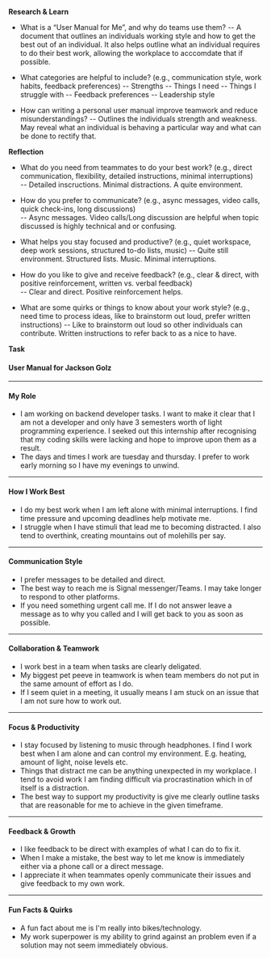 **Research & Learn**

- What is a “User Manual for Me”, and why do teams use them?
-- A document that outlines an individuals working style and how to get the best out of an individual. It also helps outline what an individual requires to do their best work, allowing the workplace to acccomdate that if possible. 

- What categories are helpful to include? (e.g., communication style, work habits, feedback preferences)
-- Strengths
-- Things I need
-- Things I struggle with
-- Feedback preferences
-- Leadership style

- How can writing a personal user manual improve teamwork and reduce misunderstandings?
-- Outlines the individuals strength and weakness. May reveal what an individual is behaving a particular way and what can be done to rectify that. 

**Reflection**

- What do you need from teammates to do your best work? (e.g., direct communication, flexibility, detailed instructions, minimal interruptions)  
-- Detailed inscructions. Minimal distractions. A quite environment. 

- How do you prefer to communicate? (e.g., async messages, video calls, quick check-ins, long discussions)  
-- Async messages. Video calls/Long discussion are helpful when topic discussed is highly technical and or confusing. 

- What helps you stay focused and productive? (e.g., quiet workspace, deep work sessions, structured to-do lists, music)
-- Quite still environment. Structured lists. Music. Minimal interruptions.

- How do you like to give and receive feedback? (e.g., clear & direct, with positive reinforcement, written vs. verbal feedback)  
-- Clear and direct. Positive reinforcement helps. 

- What are some quirks or things to know about your work style? (e.g., need time to process ideas, like to brainstorm out loud, prefer written instructions)
-- Like to brainstorm out loud so other individuals can contribute. Written instructions to refer back to as a nice to have. 


**Task**


#### User Manual for Jackson Golz

---

#### My Role

- I am working on backend developer tasks. I want to make it clear that I am not a developer and only have 3 semesters worth of light programming experience. I seeked out this internship after recognising that my coding skills were lacking and hope to improve upon them as a result.
- The days and times I work are tuesday and thursday. I prefer to work early morning so I have my evenings to unwind. 

---

#### How I Work Best

- I do my best work when I am left alone with minimal interruptions. I find time pressure and upcoming deadlines help motivate me.
- I struggle when I have stimuli that lead me to becoming distracted. I also tend to overthink, creating mountains out of molehills per say.

---

#### Communication Style

- I prefer messages to be detailed and direct. 
- The best way to reach me is Signal messenger/Teams. I may take longer to respond to other platforms. 
- If you need something urgent call me. If I do not answer leave a message as to why you called and I will get back to you as soon as possible. 

---

#### Collaboration & Teamwork

- I work best in a team when tasks are clearly deligated.
- My biggest pet peeve in teamwork is when team members do not put in the same amount of effort as I do.
- If I seem quiet in a meeting, it usually means I am stuck on an issue that I am not sure how to work out.

---

#### Focus & Productivity

- I stay focused by listening to music through headphones. I find I work best when I am alone and can control my environment. E.g. heating, amount of light, noise levels etc.
- Things that distract me can be anything unexpected in my workplace. I tend to avoid work I am finding difficult via procrastination which in of itself is a distraction. 
- The best way to support my productivity is give me clearly outline tasks that are reasonable for me to achieve in the given timeframe.

---

#### Feedback & Growth

- I like feedback to be direct with examples of what I can do to fix it. 
- When I make a mistake, the best way to let me know is immediately either via a phone call or a direct message.
- I appreciate it when teammates openly communicate their issues and give feedback to my own work.

---

#### Fun Facts & Quirks

- A fun fact about me is I'm really into bikes/technology. 
- My work superpower is my ability to grind against an problem even if a solution may not seem immediately obvious. 
